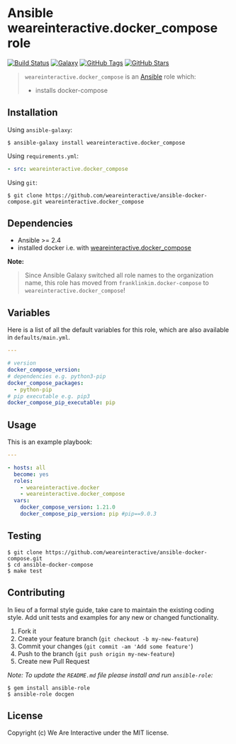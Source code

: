 # Ansible weareinteractive.docker_compose role

[![Build Status](https://img.shields.io/travis/weareinteractive/ansible-docker-compose.svg)](https://travis-ci.org/weareinteractive/ansible-docker-compose)
[![Galaxy](http://img.shields.io/badge/galaxy-weareinteractive.docker_compose-blue.svg)](https://galaxy.ansible.com/weareinteractive/docker-compose)
[![GitHub Tags](https://img.shields.io/github/tag/weareinteractive/ansible-docker-compose.svg)](https://github.com/weareinteractive/ansible-docker-compose)
[![GitHub Stars](https://img.shields.io/github/stars/weareinteractive/ansible-docker-compose.svg)](https://github.com/weareinteractive/ansible-docker-compose)

> `weareinteractive.docker_compose` is an [Ansible](http://www.ansible.com) role which:
>
> * installs docker-compose

## Installation

Using `ansible-galaxy`:

```shell
$ ansible-galaxy install weareinteractive.docker_compose
```

Using `requirements.yml`:

```yaml
- src: weareinteractive.docker_compose
```

Using `git`:

```shell
$ git clone https://github.com/weareinteractive/ansible-docker-compose.git weareinteractive.docker_compose
```

## Dependencies

* Ansible >= 2.4
* installed docker i.e. with [weareinteractive.docker_compose](https://github.com/weareinteractive/ansible-docker)

**Note:**

> Since Ansible Galaxy switched all role names to the organization name, this role has moved from `franklinkim.docker-compose` to `weareinteractive.docker_compose`!

## Variables

Here is a list of all the default variables for this role, which are also available in `defaults/main.yml`.

```yaml
---

# version
docker_compose_version:
# dependencies e.g. python3-pip
docker_compose_packages:
  - python-pip
# pip executable e.g. pip3
docker_compose_pip_executable: pip

```


## Usage

This is an example playbook:

```yaml
---

- hosts: all
  become: yes
  roles:
    - weareinteractive.docker
    - weareinteractive.docker_compose
  vars:
    docker_compose_version: 1.21.0
    docker_compose_pip_version: pip #pip==9.0.3

```


## Testing

```shell
$ git clone https://github.com/weareinteractive/ansible-docker-compose.git
$ cd ansible-docker-compose
$ make test
```

## Contributing
In lieu of a formal style guide, take care to maintain the existing coding style. Add unit tests and examples for any new or changed functionality.

1. Fork it
2. Create your feature branch (`git checkout -b my-new-feature`)
3. Commit your changes (`git commit -am 'Add some feature'`)
4. Push to the branch (`git push origin my-new-feature`)
5. Create new Pull Request

*Note: To update the `README.md` file please install and run `ansible-role`:*

```shell
$ gem install ansible-role
$ ansible-role docgen
```

## License
Copyright (c) We Are Interactive under the MIT license.
